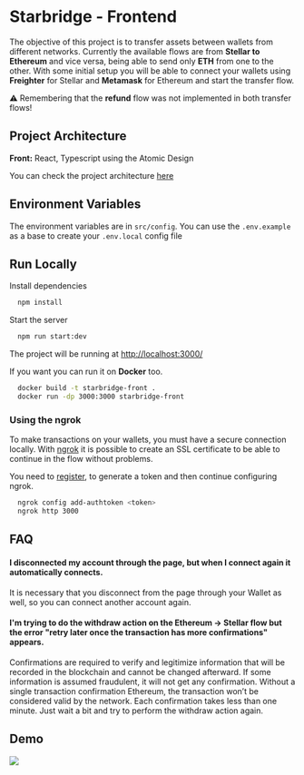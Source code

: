 
# Starbridge - Frontend

The objective of this project is to transfer assets between wallets from different networks.
Currently the available flows are from **Stellar to Ethereum** and vice versa, being able to send only **ETH** from one to the other.
With some initial setup you will be able to connect your wallets using **Freighter** for Stellar and **Metamask** for Ethereum and start the transfer flow.

⚠️ Remembering that the **refund** flow was not implemented in both transfer flows!

## Project Architecture

**Front:** React, Typescript using the Atomic Design

You can check the project architecture [here](./src/docs/ARCHITECTURE.md)

## Environment Variables

The environment variables are in `src/config`. You can use the `.env.example` as a base to create your `.env.local`
config file


## Run Locally

Install dependencies

```bash
  npm install
```

Start the server

```bash
  npm run start:dev
```

The project will be running at [http://localhost:3000/](http://localhost:3000/)

If you want you can run it on **Docker** too.

```bash
  docker build -t starbridge-front .   
  docker run -dp 3000:3000 starbridge-front
```

### Using the ngrok

To make transactions on your wallets, you must have a secure connection locally. With [ngrok](https://ngrok.com/download) it is possible to create an SSL certificate to be able to continue in the flow without problems.

You need to [register](https://dashboard.ngrok.com/signup), to generate a token and then continue configuring ngrok.

```bash
  ngrok config add-authtoken <token>
  ngrok http 3000
```

## FAQ

#### I disconnected my account through the page, but when I connect again it automatically connects.

It is necessary that you disconnect from the page through your Wallet as well, so you can connect another account again.

#### I'm trying to do the withdraw action on the Ethereum -> Stellar flow but the error "retry later once the transaction has more confirmations" appears.

Confirmations are required to verify and legitimize information that will be recorded in the blockchain and cannot be changed afterward. If some information is assumed fraudulent, it will not get any confirmation. Without a single transaction confirmation Ethereum, the transaction won’t be considered valid by the network. Each confirmation takes less than one minute. Just wait a bit and try to perform the withdraw action again.



## Demo

![](https://s4.gifyu.com/images/ezgif.com-gif-maker-1940da4e499b61722.gif)
